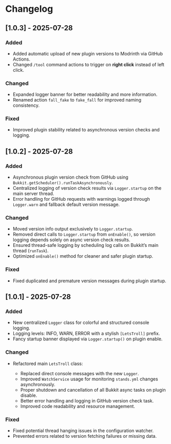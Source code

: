 # Changelog

## [1.0.3] - 2025-07-28

### Added

* Added automatic upload of new plugin versions to Modrinth via GitHub Actions.
* Changed `/tool` command actions to trigger on **right click** instead of left click.

### Changed

* Expanded logger banner for better readability and more information.
* Renamed action `fall_fake` to `fake_fall` for improved naming consistency.

### Fixed

* Improved plugin stability related to asynchronous version checks and logging.

## [1.0.2] - 2025-07-28

### Added

* Asynchronous plugin version check from GitHub using `Bukkit.getScheduler().runTaskAsynchronously`.
* Centralized logging of version check results via `Logger.startup` on the main server thread.
* Error handling for GitHub requests with warnings logged through `Logger.warn` and fallback default version message.

### Changed

* Moved version info output exclusively to `Logger.startup`.
* Removed direct calls to `Logger.startup` from `onEnable()`, so version logging depends solely on async version check results.
* Ensured thread-safe logging by scheduling log calls on Bukkit’s main thread (`runTask`).
* Optimized `onEnable()` method for cleaner and safer plugin startup.

### Fixed

* Fixed duplicated and premature version messages during plugin startup.

## [1.0.1] - 2025-07-28

### Added

* New centralized `Logger` class for colorful and structured console logging.
* Logging levels: INFO, WARN, ERROR with a stylish `[LetsTroll]` prefix.
* Fancy startup banner displayed via `Logger.startup()` on plugin enable.

### Changed

* Refactored main `LetsTroll` class:

    * Replaced direct console messages with the new `Logger`.
    * Improved `WatchService` usage for monitoring `stands.yml` changes asynchronously.
    * Proper shutdown and cancellation of all Bukkit async tasks on plugin disable.
    * Better error handling and logging in GitHub version check task.
    * Improved code readability and resource management.

### Fixed

* Fixed potential thread hanging issues in the configuration watcher.
* Prevented errors related to version fetching failures or missing data.